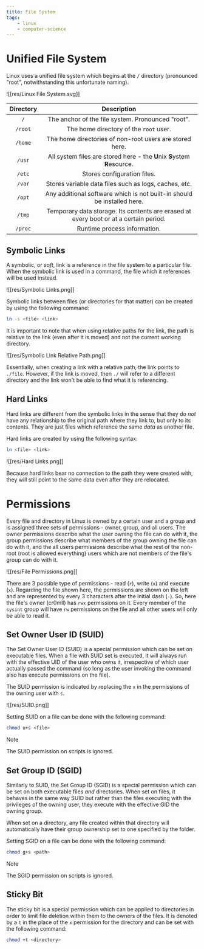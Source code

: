 ```yaml
---
title: File System
tags:
    - linux
    - computer-science
---
```



# Unified File System

Linux uses a unified file system which begins at the `/` directory (pronounced "root", notwithstanding this unfortunate naming). 

![[res/Linux File System.svg]]

|Directory|Description|
|:--------:|:--------:|
|`/`|The anchor of the file system. Pronounced "root".|
|`/root`|The home directory of the `root` user.|
|`/home`|The home directories of non-root users are stored here.|
|`/usr`|All system files are stored here - the **U**nix **S**ystem **R**esource.|
|`/etc`|Stores configuration files.|
|`/var`|Stores variable data files such as logs, caches, etc.|
|`/opt`|Any additional software which is not built-in should be installed here.|
|`/tmp`|Temporary data storage. Its contents are erased at every boot or at a certain period.|
|`/proc`|Runtime process information.|

## Symbolic Links

A symbolic, or *soft*, link is a reference in the file system to a particular file. When the symbolic link is used in a command, the file which it references will be used instead.

![[res/Symbolic Links.png]]

Symbolic links between files (or directories for that matter) can be created by using the following command:

```bash
ln -s <file> <link>
```

It is important to note that when using relative paths for the link, the path is relative to the link (even after it is moved) and not the current working directory.

![[res/Symbolic Link Relative Path.png]]

Essentially, when creating a link with a relative path, the link points to `./file`. However, if the link is moved, then `./` will refer to a different directory and the link won't be able to find what it is referencing.

## Hard Links

Hard links are different from the symbolic links in the sense that they do *not* have any relationship to the original path where they link to, but only to its contents. They are just files which reference the same *data* as another file.

Hard links are created by using the following syntax:
```bash
ln <file> <link>
```

![[res/Hard Links.png]]

Because hard links bear no connection to the path they were created with, they will still point to the same data even after they are relocated.

# Permissions

Every file and directory in Linux is owned by a certain user and a group and is assigned three sets of permissions - owner, group, and all users. The owner permissions describe what the user owning the file can do with it, the group permissions describe what members of the group owning the file can do with it, and the all users permissions describe what the rest of the non-root (root is allowed everything) users which are not members of the file's group can do with it.

![[res/File Permissions.png]]

There are 3 possible type of permissions - read (`r`), write (`x`) and execute (`x`). Regarding the file shown here, the permissions are shown on the left and are represented by every 3 characters after the initial dash (`-`). So, here the file's owner (cr0mll) has `rwx` permissions on it. Every member of the `sysint` group will have `rw` permissions on the file and all other users will only be able to read it.

## Set Owner User ID (SUID)

The Set Owner User ID (SUID) is a special permission which can be set on executable files. When a file with SUID set is executed, it will always run with the effective UID of the user who owns it, irrespective of which user actually passed the command (so long as the user invoking the command also has execute permissions on the file).

The SUID permission is indicated by replacing the `x` in the permissions of the owning user with `s`.

![[res/SUID.png]]

Setting SUID on a file can be done with the following command:
```bash
chmod u+s <file>
```

>[!NOTE]
>
>The SUID permission on scripts is ignored.
>

## Set Group ID (SGID)

Similarly to SUID, the Set Group ID (SGID) is a special permission which can be set on both executable files *and* directories. When set on files, it behaves in the same way SUID but rather than the files executing with the privileges of the owning user, they execute with the effective GID the owning group.

When set on a directory, any file created within that directory will automatically have their group ownership set to one specified by the folder.

Setting SGID on a file can be done with the following command:

```bash
chmod g+s <path>
```

>[!NOTE]
>
>The SGID permission on scripts is ignored.
>

## Sticky Bit

The sticky bit is a special permission which can be applied to directories in order to limit file deletion within them to the owners of the files. It is denoted by a `t` in the place of the `x` permission for the directory and can be set with the following command:

```bash
chmod +t <directory>
```